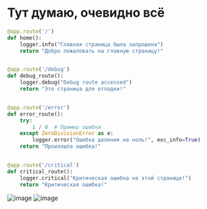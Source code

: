 # Тут думаю, очевидно всё
```python
@app.route('/')
def home():
    logger.info("Главная страница была запрошена")
    return "Добро пожаловать на главную страницу!"


@app.route('/debug')
def debug_route():
    logger.debug("Debug route accessed")
    return "Это страница для отладки!"


@app.route('/error')
def error_route():
    try:
        1 / 0  # Пример ошибки
    except ZeroDivisionError as e:
        logger.error("Ошибка деления на ноль!", exc_info=True)
    return "Произошла ошибка!"


@app.route('/critical')
def critical_route():
    logger.critical("Критическая ошибка на этой странице!")
    return "Критическая ошибка!"
```
![image](https://github.com/user-attachments/assets/f20306e9-d2ae-4318-a2dc-fc7a9321b72b)
![image](https://github.com/user-attachments/assets/5614288f-c176-48b1-9cc3-dd6c5241f0a1)



